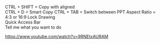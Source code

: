 
CTRL + SHIFT 		= Copy with aligned \
CTRL + D			  = Smart Copy
CTRL + TAB			= Switch between PPT
Aspect Ratio		= 4:3 or 16:9
Lock Drawing	
Quick Access Bar		
Tell me what you want to do

https://www.youtube.com/watch?v=9RNEtxAURAM
